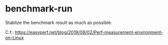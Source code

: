 benchmark-run
=============

Stablize the benchmark result as much as possible.

C.f.: https://easyperf.net/blog/2019/08/02/Perf-measurement-environment-on-Linux

